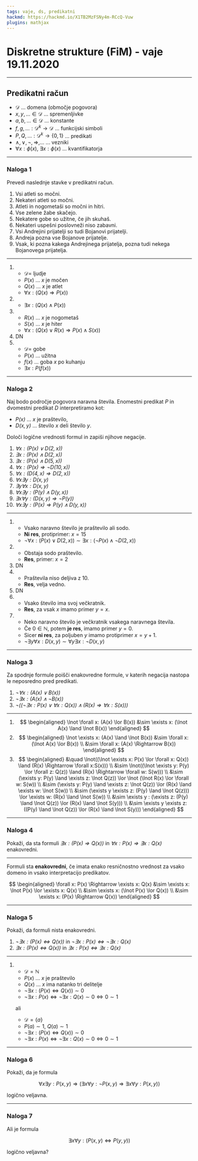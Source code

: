 ```yaml
---
tags: vaje, ds, predikatni
hackmd: https://hackmd.io/X1TB2MzFSNy4m-RCcQ-Vuw
plugins: mathjax
---
```

# Diskretne strukture (FiM) - vaje 19.11.2020

---

## Predikatni račun

* $\mathcal{D}$ ... domena (območje pogovora)
* $x, y, \ldots \in \mathcal{D}$ ... spremenljivke
* $a, b, \ldots \in \mathcal{D}$ ... konstante
* $f, g, \ldots : \mathcal{D}^k \to \mathcal{D}$ ... funkcijski simboli
* $P, Q, \ldots : \mathcal{D}^k \to \{0, 1\}$ ... predikati
* $\land, \lor, \lnot, \Rightarrow, \ldots$ ... vezniki
* $\forall x: \phi(x)$, $\exists x : \phi(x)$ ... kvantifikatorja

---

### Naloga 1

Prevedi naslednje stavke v predikatni račun.

1. Vsi atleti so močni.
2. Nekateri atleti so močni.
3. Atleti in nogometaši so močni in hitri.
4. Vse zelene žabe skačejo.
5. Nekatere gobe so užitne, če jih skuhaš.
6. Nekateri uspešni poslovneži niso zabavni.
7. Vsi Andrejini prijatelji so tudi Bojanovi prijatelji.
8. Andreja pozna vse Bojanove prijatelje.
9. Vsak, ki pozna kakega Andrejinega prijatelja, pozna tudi nekega Bojanovega prijatelja.

----

1. * $\mathcal{D} =$ ljudje
   * $P(x)$ ... $x$ je močen
   * $Q(x)$ ... $x$ je atlet
   * $\forall x: (Q(x) \Rightarrow P(x))$
2. * $\exists x: (Q(x) \land P(x))$
3. * $R(x)$ ... $x$ je nogometaš
   * $S(x)$ ... $x$ je hiter
   * $\forall x: (Q(x) \lor R(x) \Rightarrow P(x) \land S(x))$
4. DN
5. * $\mathcal{D} =$ gobe
   * $P(x)$ ... užitna
   * $f(x)$ ... goba $x$ po kuhanju
   * $\exists x: P(f(x))$

---

### Naloga 2

Naj bodo področje pogovora naravna števila. Enomestni predikat <i>$P$</i> in dvomestni predikat <i>$D$</i> interpretiramo kot:

* <i>$P(x)$</i> ... <i>$x$</i> je praštevilo,
* <i>$D(x,y)$</i> ... število <i>$x$</i> deli število <i>$y$</i>.

Določi logične vrednosti formul in zapiši njihove negacije.

1. <i>$\forall x: (P(x) \lor D(2, x))$</i>
2. <i>$\exists x: (P(x) \land D(2, x))$</i>
3. <i>$\exists x: (P(x) \land D(5, x))$</i>
4. <i>$\forall x: (P(x) \Rightarrow \lnot D(10, x))$</i>
5. <i>$\forall x: (D(4, x) \Rightarrow D(2, x))$</i>
6. <i>$\forall x \exists y: D(x, y)$</i>
7. <i>$\exists y \forall x: D(x, y)$</i>
8. <i>$\forall x \exists y: (P(y) \land D(y,x))$</i>
9. <i>$\exists x \forall y: (D(x,y) \Rightarrow \lnot P(y))$</i>
10. <i>$\forall x \exists y: (P(x) \Rightarrow P(y) \land D(y,x))$</i>

----

1. * Vsako naravno število je praštevilo ali sodo.
   * **Ni res**, protiprimer: $x = 15$
   * $\lnot \forall x: (P(x) \lor D(2, x)) \sim \exists x: (\lnot P(x) \land \lnot D(2, x))$
2. * Obstaja sodo praštevilo.
   * **Res**, primer: $x = 2$
3. DN
4. * Praštevila niso deljiva z 10.
   * **Res**, velja vedno.
5. DN
6. * Vsako število ima svoj večkratnik.
   * **Res**, za vsak $x$ imamo primer $y = x$.
7. * Neko naravno število je večkratnik vsakega naravnega števila.
   * Če $0 \in \mathbb{N}$, potem **je res**, imamo primer $y = 0$.
   * Sicer **ni res**, za poljuben $y$ imamo protiprimer $x = y+1$.
   * $\lnot \exists y \forall x: D(x, y) \sim \forall y \exists x: \lnot D(x, y)$

---

### Naloga 3

Za spodnje formule poišči enakovredne formule, v katerih negacija nastopa le neposredno pred predikati.

1. <i>$\lnot \forall x: (A(x) \lor B(x))$</i>
2. <i>$\lnot \exists x: (A(x) \land \lnot B(x))$</i>
3. <i>$\lnot((\lnot \exists x:  P(x) \lor  \forall x: Q(x)) \land (R(x) \Rightarrow \forall x:S(x)))$</i>

----

1. $$
   \begin{aligned}
   \lnot \forall x: (A(x) \lor B(x))
   &\sim \exists x: (\lnot A(x) \land \lnot B(x))
   \end{aligned}
   $$
2. $$
   \begin{aligned}
   \lnot \exists x: (A(x) \land \lnot B(x))
   &\sim \forall x: (\lnot A(x) \lor B(x)) \\
   &\sim \forall x: (A(x) \Rightarrow B(x))
   \end{aligned}
   $$
3. $$
   \begin{aligned}
   &\quad \lnot((\lnot \exists x:  P(x) \lor \forall x: Q(x)) \land (R(x) \Rightarrow \forall x:S(x))) \\
   &\sim \lnot((\lnot \exists y:  P(y) \lor \forall z: Q(z)) \land (R(x) \Rightarrow \forall w: S(w))) \\
   &\sim (\exists y: P(y) \land \exists z: \lnot Q(z)) \lor \lnot (\lnot R(x) \lor \forall w: S(w)) \\
   &\sim (\exists y: P(y) \land \exists z: \lnot Q(z)) \lor (R(x) \land \exists w: \lnot S(w)) \\
   &\sim (\exists y \exists z: (P(y) \land \lnot Q(z))) \lor \exists w: (R(x) \land \lnot S(w)) \\
   &\sim \exists y : (\exists z: (P(y) \land \lnot Q(z)) \lor (R(x) \land \lnot S(y))) \\
   &\sim \exists y \exists z: ((P(y) \land \lnot Q(z)) \lor (R(x) \land \lnot S(y)))
   \end{aligned}
   $$   

---

### Naloga 4

Pokaži, da sta formuli <i>$\exists x:(P(x) \Rightarrow Q(x))$</i> in <i>$\forall x: P(x) \Rightarrow \exists x: Q(x)$</i> enakovredni.

----

Formuli sta **enakovredni**, če imata enako resničnostno vrednost za vsako domeno in vsako interpretacijo predikatov.

$$
\begin{aligned}
\forall x: P(x) \Rightarrow \exists x: Q(x)
&\sim \exists x: \lnot P(x) \lor \exists x: Q(x) \\
&\sim \exists x: (\lnot P(x) \lor Q(x)) \\
&\sim \exists x: (P(x) \Rightarrow Q(x))
\end{aligned}
$$

---

### Naloga 5

Pokaži, da formuli nista enakovredni.

1. <i>$\lnot \exists x:(P(x) \Leftrightarrow Q(x))$</i> in <i>$\lnot \exists x: P(x) \Leftrightarrow \lnot \exists x: Q(x)$</i>
2. <i>$\exists x:(P(x) \Leftrightarrow Q(x))$</i> in <i>$\exists x: P(x) \Leftrightarrow  \exists x: Q(x)$</i>

----

1. * $\mathcal{D} = \mathbb{N}$
   * $P(x)$ ... $x$ je praštevilo
   * $Q(x)$ ... $x$ ima natanko tri delitelje
   * $\lnot \exists x:(P(x) \Leftrightarrow Q(x)) \sim 0$
   * $\lnot \exists x: P(x) \Leftrightarrow \lnot \exists x: Q(x) \sim 0 \iff 0 \sim 1$

   ali
   - $\mathcal{D} = \lbrace a \rbrace$
   - $P(a) \sim 1$, $Q(a) \sim 1$
   - $\lnot \exists x:(P(x) \Leftrightarrow Q(x)) \sim 0$
   - $\lnot \exists x: P(x) \Leftrightarrow \lnot \exists x: Q(x) \sim 0 \iff 0 \sim 1$

---

### Naloga 6

Pokaži, da je formula

$$
\forall x \exists y: P(x,y) \Rightarrow (\exists x \forall y: \lnot P(x,y) \Rightarrow \exists x \forall y:  P(x,y))
$$

logično veljavna.

---

### Naloga 7

Ali je formula

$$
\exists x \forall y : (P(x,y) \Leftrightarrow  P(y,y))
$$

logično veljavna?